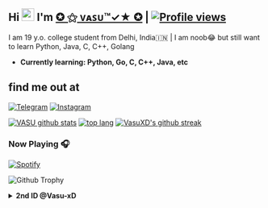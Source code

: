 ## Hi <img src="https://raw.githubusercontent.com/MartinHeinz/MartinHeinz/master/wave.gif" width="25px"> I'm [✪ ⚝ ᴠᴀꜱᴜ™✓★ ✪](https://t.me/VasuXD) | [![Profile views](https://gpvc.arturio.dev/VasuXD)](https://github.com/VasuXD)
I am 19 y.o. college student from Delhi, India🇮🇳 |
I am noob😂 but still want to learn Python, Java, C, C++, Golang

- **Currently learning: Python, Go, C, C++, Java, etc**

## find me out at
[![Telegram](https://img.shields.io/badge/telegram-1b77FF.svg?style=for-the-badge&logo=telegram)](https://t.me/VasuXD) [![Instagram](https://img.shields.io/badge/Instagram-1b77FF.svg?style=for-the-badge&logo=Instagram)](https://Instagram/VasuXD)


[![VASU github stats](https://github-readme-stats.vercel.app/api?username=VasuXD&show_icons=true&theme=cobalt&count_private=true)](https://github.com/VasuXD)
[![top lang](https://github-readme-stats.vercel.app/api/top-langs?username=VasuXD&show_icons=true&theme=tokyonight&layout=compact)](https://github.com/VasuXD)
[![VasuXD's github streak](https://github-readme-streak-stats.herokuapp.com/?user=VasuXD&theme=cobalt)](https://github.com/VasuXD/github-readme-streak-stats)

### Now Playing 🎧

[![Spotify](https://github-readme-remake.vercel.app/api/spotify)](https://open.spotify.com/user/31xfrd2blwjvxovmqe7hp237fzb4)


![Github Trophy](https://github-profile-trophy.vercel.app/?username=VasuXD)

<details>
    <summary><b>2nd ID @Vasu-xD</b></summary><br/>

[![2nd Account github stats](https://github-readme-stats.vercel.app/api?username=Vasu-xD&show_icons=true&theme=cobalt&count_private=true)](https://github.com/Vasu-xD)
[![top lang](https://github-readme-stats.vercel.app/api/top-langs?username=Vasu-xD&show_icons=true&theme=tokyonight&layout=compact)](https://github.com/Vasu-xD)
[![Vasu-xD's github streak](https://github-readme-streak-stats.herokuapp.com/?user=Vasu-xD&theme=cobalt)](https://github.com/Vasu-xD/github-readme-streak-stats)
</details
